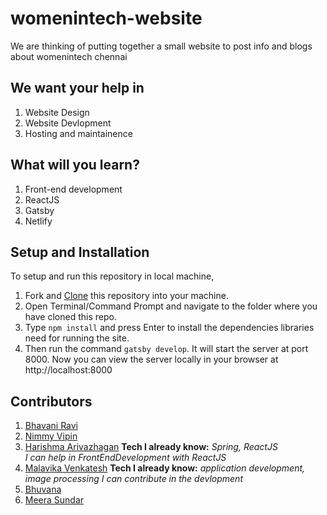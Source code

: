 # womenintech-website

We are thinking of putting together a small website to post info and blogs about womenintech chennai

## We want your help in

1. Website Design
2. Website Devlopment
3. Hosting and maintainence

## What will you learn?

1. Front-end development
2. ReactJS
3. Gatsby
4. Netlify

## Setup and Installation
To setup and run this repository in local machine,

1. Fork and [Clone](https://help.github.com/en/articles/cloning-a-repository) this repository into your machine.
2. Open Terminal/Command Prompt and navigate to the folder where you have cloned this repo.
3. Type `npm install` and press Enter to install the dependencies libraries need for running the site.
4. Then run the command `gatsby develop`. It will start the server at port 8000. 
Now you can view the server locally in your browser at http://localhost:8000

## Contributors

1. [Bhavani Ravi](https://github.com/bhavaniravi)
2. [Nimmy Vipin](https://github.com/NimmyVipin)
3. [Harishma Arivazhagan](https://github.com/AHarishma/)
    **Tech I already know:** *Spring, ReactJS*  
   *I can help in FrontEndDevelopment with ReactJS* 
4. [Malavika Venkatesh](https://github.com/MalavikaVenkatesh)
    **Tech I already know:** *application development, image processing*
    *I can contribute in the devlopment*
5. [Bhuvana](https://github.com/bhuvana-guna)
6. [Meera Sundar](https://github.com/meerasndr)
